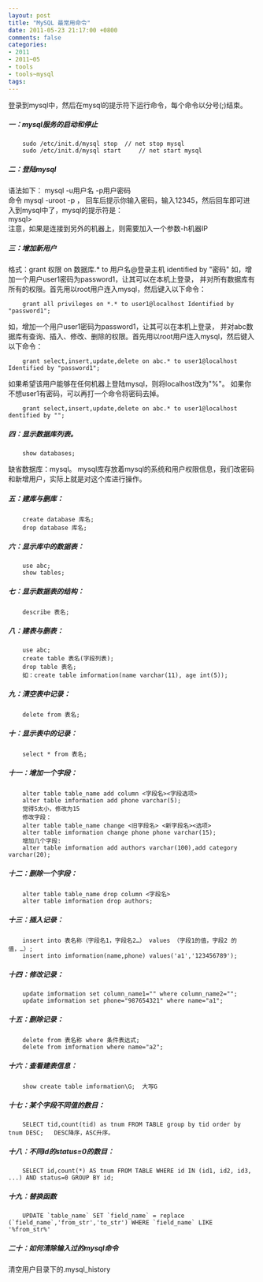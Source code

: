 ```yaml
---
layout: post
title: "MySQL 最常用命令"
date: 2011-05-23 21:17:00 +0800
comments: false
categories:
- 2011
- 2011~05
- tools
- tools~mysql
tags:
---
```

登录到mysql中，然后在mysql的提示符下运行命令，每个命令以分号(;)结束。
##### 一：mysql服务的启动和停止
```
	sudo /etc/init.d/mysql stop	 // net stop mysql
	sudo /etc/init.d/mysql start	 // net start mysql
```
##### 二：登陆mysql
  语法如下： mysql -u用户名 -p用户密码	
命令 mysql -uroot -p ， 回车后提示你输入密码，输入12345，然后回车即可进入到mysql中了，mysql的提示符是：  
mysql>  
注意，如果是连接到另外的机器上，则需要加入一个参数-h机器IP

##### 三：增加新用户
  格式：grant 权限 on 数据库.* to 用户名@登录主机 identified by "密码"
如，增加一个用户user1密码为password1，让其可以在本机上登录， 并对所有数据库有所有的权限。首先用以root用户连入mysql，然后键入以下命令：
```
	grant all privileges on *.* to user1@localhost Identified by "password1";
```
  如，增加一个用户user1密码为password1，让其可以在本机上登录， 并对abc数据库有查询、插入、修改、删除的权限。首先用以root用户连入mysql，然后键入以下命令：
```
	grant select,insert,update,delete on abc.* to user1@localhost Identified by "password1";
```
如果希望该用户能够在任何机器上登陆mysql，则将localhost改为"%"。
如果你不想user1有密码，可以再打一个命令将密码去掉。
```
	grant select,insert,update,delete on abc.* to user1@localhost dentified by "";
```

##### 四：显示数据库列表。
```
	show databases;  
```
缺省数据库：mysql。 mysql库存放着mysql的系统和用户权限信息，我们改密码和新增用户，实际上就是对这个库进行操作。

##### 五：建库与删库：
```
	create database 库名;
	drop database 库名;
```
##### 六：显示库中的数据表：
```
	use abc;
	show tables;
```
##### 七：显示数据表的结构：
```
	describe 表名;
```
##### 八：建表与删表：
```
	use abc;
	create table 表名(字段列表);
	drop table 表名;
	如：create table imformation(name varchar(11), age int(5));
```
##### 九：清空表中记录：
```
	delete from 表名;
```
##### 十：显示表中的记录：
```
	select * from 表名;
```
##### 十一：增加一个字段：
```
	alter table table_name add column <字段名><字段选项>
	alter table imformation add phone varchar(5);
	觉得5太小，修改为15
	修改字段：	
	alter table table_name change <旧字段名> <新字段名><选项>
	alter table imformation change phone phone varchar(15);
	增加几个字段:
	alter table imformation add authors varchar(100),add category varchar(20);
```
##### 十二：删除一个字段：
```
	alter table table_name drop column <字段名>
	alter table imformation drop authors;
```
##### 十三：插入记录：
```
	insert into 表名称（字段名1，字段名2…） values （字段1的值，字段2 的值，…）;
	insert into imformation(name,phone) values('a1','123456789');
```
##### 十四：修改记录：
```
	update imformation set column_name1="" where column_name2="";
	update imformation set phone="987654321" where name="a1";
```
##### 十五：删除记录：
```
	delete from 表名称 where 条件表达式;
	delete from imformation where name="a2";
```
##### 十六：查看建表信息：
```
	show create table imformation\G;  大写G
```
##### 十七：某个字段不同值的数目：
```
	SELECT tid,count(tid) as tnum FROM TABLE group by tid order by tnum DESC;   DESC降序，ASC升序。
```
##### 十八：不同id的status=0的数目：
```
	SELECT id,count(*) AS tnum FROM TABLE WHERE id IN (id1, id2, id3, ...) AND status=0 GROUP BY id;
```
##### 十九：替换函数
```
	UPDATE `table_name` SET `field_name` = replace (`field_name`,'from_str','to_str') WHERE `field_name` LIKE '%from_str%'
```

##### 二十：如何清除输入过的mysql命令
清空用户目录下的.mysql_history

